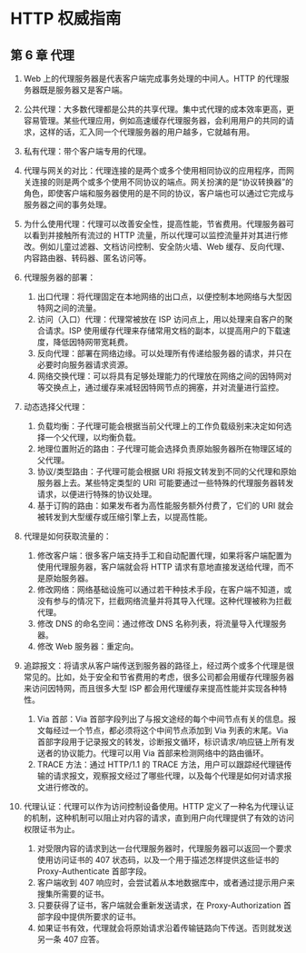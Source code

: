 # HTTP 权威指南

## 第 6 章 代理

1. Web 上的代理服务器是代表客户端完成事务处理的中间人。HTTP 的代理服务器既是服务器又是客户端。

2. 公共代理：大多数代理都是公共的共享代理。集中式代理的成本效率更高，更容易管理。某些代理应用，例如高速缓存代理服务器，会利用用户的共同的请求，这样的话，汇入同一个代理服务器的用户越多，它就越有用。

3. 私有代理：带个客户端专用的代理。

4. 代理与网关的对比：代理连接的是两个或多个使用相同协议的应用程序，而网关连接的则是两个或多个使用不同协议的端点。网关扮演的是“协议转换器”的角色，即使客户端和服务器使用的是不同的协议，客户端也可以通过它完成与服务器之间的事务处理。

5. 为什么使用代理：代理可以改善安全性，提高性能，节省费用。代理服务器可以看到并接触所有流过的 HTTP 流量，所以代理可以监控流量并对其进行修改。例如儿童过滤器、文档访问控制、安全防火墙、Web 缓存、反向代理、内容路由器、转码器、匿名访问等。

6. 代理服务器的部署：

    1. 出口代理：将代理固定在本地网络的出口点，以便控制本地网络与大型因特网之间的流量。
    2. 访问（入口）代理：代理常被放在 ISP 访问点上，用以处理来自客户的聚合请求。ISP 使用缓存代理来存储常用文档的副本，以提高用户的下载速度，降低因特网带宽耗费。
    3. 反向代理：部署在网络边缘。可以处理所有传递给服务器的请求，并只在必要时向服务器请求资源。
    4. 网络交换代理：可以将具有足够处理能力的代理放在网络之间的因特网对等交换点上，通过缓存来减轻因特网节点的拥塞，并对流量进行监控。

7. 动态选择父代理：

    1. 负载均衡：子代理可能会根据当前父代理上的工作负载级别来决定如何选择一个父代理，以均衡负载。
    2. 地理位置附近的路由：子代理可能会选择负责原始服务器所在物理区域的父代理。
    3. 协议/类型路由：子代理可能会根据 URI 将报文转发到不同的父代理和原始服务器上去。某些特定类型的 URI 可能要通过一些特殊的代理服务器转发请求，以便进行特殊的协议处理。
    4. 基于订购的路由：如果发布者为高性能服务额外付费了，它们的 URI 就会被转发到大型缓存或压缩引擎上去，以提高性能。

8. 代理是如何获取流量的：

    1. 修改客户端：很多客户端支持手工和自动配置代理，如果将客户端配置为使用代理服务器，客户端就会将 HTTP 请求有意地直接发送给代理，而不是原始服务器。
    2. 修改网络：网络基础设施可以通过若干种技术手段，在客户端不知道，或没有参与的情况下，拦截网络流量并将其导入代理。这种代理被称为拦截代理。
    3. 修改 DNS 的命名空间：通过修改 DNS 名称列表，将流量导入代理服务器。
    4. 修改 Web 服务器：重定向。

9. 追踪报文：将请求从客户端传送到服务器的路径上，经过两个或多个代理是很常见的。比如，处于安全和节省费用的考虑，很多公司都会用缓存代理服务器来访问因特网，而且很多大型 ISP 都会用代理缓存来提高性能并实现各种特性。

    1. Via 首部：Via 首部字段列出了与报文途经的每个中间节点有关的信息。报文每经过一个节点，都必须将这个中间节点添加到 Via 列表的末尾。Via 首部字段用于记录报文的转发，诊断报文循环，标识请求/响应链上所有发送者的协议能力。代理可以用 Via 首部来检测网络中的路由循环。
    2. TRACE 方法：通过 HTTP/1.1 的 TRACE 方法，用户可以跟踪经代理链传输的请求报文，观察报文经过了哪些代理，以及每个代理是如何对请求报文进行修改的。

10. 代理认证：代理可以作为访问控制设备使用。HTTP 定义了一种名为代理认证的机制，这种机制可以阻止对内容的请求，直到用户向代理提供了有效的访问权限证书为止。
    1. 对受限内容的请求到达一台代理服务器时，代理服务器可以返回一个要求使用访问证书的 407 状态码，以及一个用于描述怎样提供这些证书的 Proxy-Authenticate 首部字段。
    2. 客户端收到 407 响应时，会尝试着从本地数据库中，或者通过提示用户来搜集所需要的证书。
    3. 只要获得了证书，客户端就会重新发送请求，在 Proxy-Authorization 首部字段中提供所要求的证书。
    4. 如果证书有效，代理就会将原始请求沿着传输链路向下传送。否则就发送另一条 407 应答。

